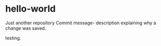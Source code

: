 # hello-world
Just another repository
Commit message- description explaining why a change was saved.

testing.
